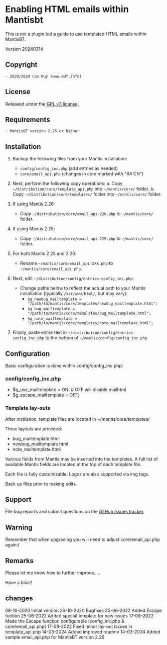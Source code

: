 
# Enabling HTML emails within Mantisbt

This is not a plugin but a guide to use templated HTML emails within MantisBT.

Version 20240314

## Copyright

	- 2020/2024 Cas Nuy (www.NUY.info)
	
## License                                                                                    

Released under the [GPL v3 license](http://opensource.org/licenses/GPL-3.0).

## Requirements
	- MantisBT version 2.25 or higher

## Installation

1. Backup the following files from your Mantis installation:
    - `config/config_inc.php` (add entries as needed)
    - `core/email_api.php` (changes in core marked with "## CN")

2. Next, perform the following copy operations:
    a. Copy `~/distribution/core/template_api.php` into `~/mantis/core/` folder.
    b. Copy `~/distribution/core/templates/` folder into `~/mantis/core/` folder.

3. If using Mantis 2.26:
    - Copy `~/distribution/core/email_api-226.php` to `~/mantis/core/` folder.

4. If using Mantis 2.25:
    - Copy `~/distribution/core/email_api-225.php` to `~/mantis/core/` folder.

5. For both Mantis 2.25 and 2.26:
    - Rename `~/mantis/core/email_api-XXX.php` to `~/mantis/core/email_api.php`.

6. Next, edit `~/distribution/config/entries-config_inc.php`:
    - Change paths below to reflect the actual path to your Mantis installation (typically `/var/www/html/`, but may vary):
        - `$g_newbug_mailtemplate = "/path/to/mantis/core/templates/newbug_mailtemplate.html";`
        - `$g_bug_mailtemplate = "/path/to/mantis/core/templates/bug_mailtemplate.html";`
        - `$g_note_mailtemplate = "/path/to/mantis/core/templates/note_mailtemplate.html";`

7. Finally, paste entire text in `~/distribution/config/entries-config_inc.php` to the bottom of `~/mantis/config/config_inc.php`.


## Configuration

Basic configuration is done within config/config_inc.php:

### config/config_inc.php

- $g_use_mailtemplate		= ON;  # OFF will disable mailhtml
- $g_escape_mailtemplate	= OFF;

### Template lay-outs

After instllation, template files are located in ~/mantis/core/templates/

Three layouts are provided:
- bug_mailtemplate.html
- newbug_mailtemplate.html
- note_mailtemplate.html

Various fields from Mantis may be inserted into the templates. A full list of available Mantis fields are located at the top of each template file. 

Each file is fully customizable. Logos are also supported via img tags. 

Back up files prior to making edits. 

## Support

File bug reports and submit questions on the
[GitHub issues tracker](http://github.com/mantisbt-plugins/mailtemplate/issues).

## Warning

Remember that when upgrading you will need to adjust core/email_api.php again:(

## Remarks
Please let me know how to further improve.....
 
Have a blast!

## changes

08-10-2020	Initial version
26-10-2020	Bugfixes
25-06-2022	Added Escape funtion
25-06-2022	Added special template for new issues
17-08-2022	Made the Escape function configurable (config_inc.php & core/email_api.php)
17-08-2022	Fixed minor lay-out issues in template_api.php
14-03-2024	Added improved readme
14-03-2024	Added sample email_api.php for MantisBT version 2.26
